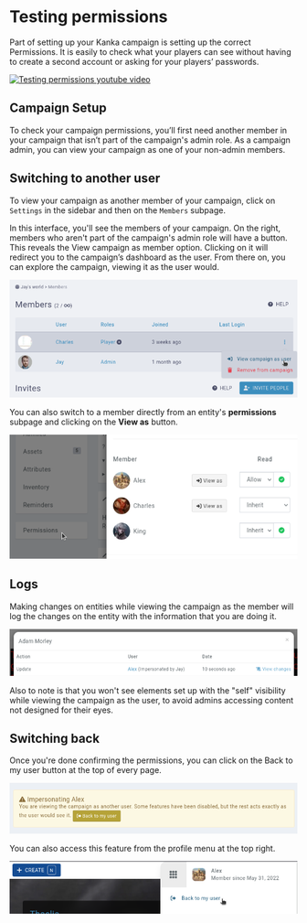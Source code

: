 # Testing permissions

Part of setting up your Kanka campaign is setting up the correct Permissions. It is easily to check what your players can see without having to create a second account or asking for your players’ passwords.

[![Testing permissions youtube video](https://img.youtube.com/vi/GgBmhL0vwig/0.jpg)](https://youtu.be/GgBmhL0vwig)


## Campaign Setup

To check your campaign permissions, you’ll first need another member in your campaign that isn’t part of the campaign's admin role. As a campaign admin, you can view your campaign as one of your non-admin members.

## Switching to another user

To view your campaign as another member of your campaign, click on `Settings` in the sidebar and then on the `Members` subpage.

In this interface, you'll see the members of your campaign. On the right, members who aren't part of the campaign's admin role will have a button. This reveals the View campaign as member option. Clicking on it will redirect you to the campaign’s dashboard as the user. From there on, you can explore the campaign, viewing it as the user would.

![Switching to a user from the campaign members list](img/permtest-members.png)

You can also switch to a member directly from an entity's **permissions** subpage and clicking on the **View as** button.

![Switching to a user from the entity's permissions page](img/permtest-entity.png)

## Logs

Making changes on entities while viewing the campaign as the member will log the changes on the entity with the information that you are doing it.

![Entity logs when impersonating](img/permtest-log.png)

Also to note is that you won't see elements set up with the "self" visibility while viewing the campaign as the user, to avoid admins accessing content not designed for their eyes.

## Switching back

Once you're done confirming the permissions, you can click on the Back to my user button at the top of every page.

![Switching back to the admin from the top of the page](img/permtest-back.png)

You can also access this feature from the profile menu at the top right.

![Switching back to the admin from the profile menu](img/permtest-back2.png)